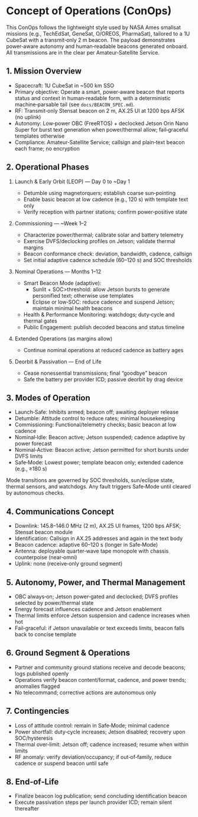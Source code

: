 # Concept of Operations (ConOps)

This ConOps follows the lightweight style used by NASA Ames smallsat missions (e.g., TechEdSat, GeneSat, O/OREOS, PharmaSat), tailored to a 1U CubeSat with a transmit‑only 2 m beacon. The payload demonstrates power‑aware autonomy and human‑readable beacons generated onboard. All transmissions are in the clear per Amateur‑Satellite Service.

## 1. Mission Overview
- Spacecraft: 1U CubeSat in ~500 km SSO
- Primary objective: Operate a smart, power‑aware beacon that reports status and context in human‑readable form, with a deterministic machine‑parsable tail (see `docs/BEACON_SPEC.md`).
- RF: Transmit‑only Stensat beacon on 2 m, AX.25 UI at 1200 bps AFSK (no uplink)
- Autonomy: Low‑power OBC (FreeRTOS) + declocked Jetson Orin Nano Super for burst text generation when power/thermal allow; fail‑graceful templates otherwise
- Compliance: Amateur‑Satellite Service; callsign and plain‑text beacon each frame; no encryption

## 2. Operational Phases
1) Launch & Early Orbit (LEOP) — Day 0 to ~Day 1
   - Detumble using magnetorquers; establish coarse sun‑pointing
   - Enable basic beacon at low cadence (e.g., 120 s) with template text only
   - Verify reception with partner stations; confirm power‑positive state

2) Commissioning — ~Week 1–2
   - Characterize power/thermal; calibrate solar and battery telemetry
   - Exercise DVFS/declocking profiles on Jetson; validate thermal margins
   - Beacon conformance check: deviation, bandwidth, cadence, callsign
   - Set initial adaptive cadence schedule (60–120 s) and SOC thresholds

3) Nominal Operations — Months 1–12
   - Smart Beacon Mode (adaptive):
     - Sunlit + SOC>threshold: allow Jetson bursts to generate personified text; otherwise use templates
     - Eclipse or low‑SOC: reduce cadence and suspend Jetson; maintain minimal health beacons
   - Health & Performance Monitoring: watchdogs; duty‑cycle and thermal gates
   - Public Engagement: publish decoded beacons and status timeline

4) Extended Operations (as margins allow)
   - Continue nominal operations at reduced cadence as battery ages

5) Deorbit & Passivation — End of Life
   - Cease nonessential transmissions; final “goodbye” beacon
   - Safe the battery per provider ICD; passive deorbit by drag device

## 3. Modes of Operation
- Launch‑Safe: Inhibits armed; beacon off; awaiting deployer release
- Detumble: Attitude control to reduce rates; minimal housekeeping
- Commissioning: Functional/telemetry checks; basic beacon at low cadence
- Nominal‑Idle: Beacon active; Jetson suspended; cadence adaptive by power forecast
- Nominal‑Active: Beacon active; Jetson permitted for short bursts under DVFS limits
- Safe‑Mode: Lowest power; template beacon only; extended cadence (e.g., ≥180 s)

Mode transitions are governed by SOC thresholds, sun/eclipse state, thermal sensors, and watchdogs. Any fault triggers Safe‑Mode until cleared by autonomous checks.

## 4. Communications Concept
- Downlink: 145.8–146.0 MHz (2 m), AX.25 UI frames, 1200 bps AFSK; Stensat beacon module
- Identification: Callsign in AX.25 addresses and again in the text body
- Beacon cadence: adaptive 60–120 s (longer in Safe‑Mode)
- Antenna: deployable quarter‑wave tape monopole with chassis counterpoise (near‑omni)
- Uplink: none (receive‑only ground segment)

## 5. Autonomy, Power, and Thermal Management
- OBC always‑on; Jetson power‑gated and declocked; DVFS profiles selected by power/thermal state
- Energy forecast influences cadence and Jetson enablement
- Thermal limits enforce Jetson suspension and cadence increases when hot
- Fail‑graceful: if Jetson unavailable or text exceeds limits, beacon falls back to concise template

## 6. Ground Segment & Operations
- Partner and community ground stations receive and decode beacons; logs published openly
- Operations verify beacon content/format, cadence, and power trends; anomalies flagged
- No telecommand; corrective actions are autonomous only

## 7. Contingencies
- Loss of attitude control: remain in Safe‑Mode; minimal cadence
- Power shortfall: duty‑cycle increases; Jetson disabled; recovery upon SOC/hysteresis
- Thermal over‑limit: Jetson off; cadence increased; resume when within limits
- RF anomaly: verify deviation/occupancy; if out‑of‑family, reduce cadence or suspend beacon until safe

## 8. End‑of‑Life
- Finalize beacon log publication; send concluding identification beacon
- Execute passivation steps per launch provider ICD; remain silent thereafter

